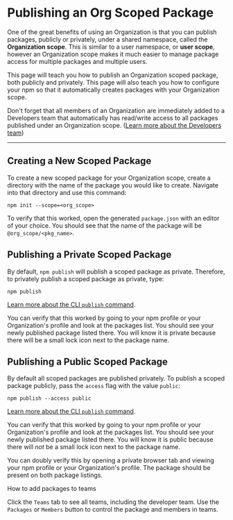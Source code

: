 # Publishing an Org Scoped Package

One of the great benefits of using an Organization is that you can
publish packages, publicly or privately, under a shared namespace,
called the **Organization scope**. This is similar to a user 
namespace, or **user scope**, however an Organization scope makes
it much easier to manage package access for multiple packages and
multiple users.

This page will teach you how to publish an Organization scoped package,
both publicly and privately. This page will also teach you how to
configure your npm so that it automatically creates packages with your
Organization scope.

Don't forget that all members of an Organization are immediately added
to a Developers team that automatically has read/write access to all
packages published under an Organization scope. 
([Learn more about the Developers team])

<hr/>

## Creating a New Scoped Package

To create a new scoped package for your Organization scope, create
a directory with the name of the package you would like to create.
Navigate into that directory and use this command:

```
npm init --scope=<org_scope>
```

To verify that this worked, open the generated `package.json` with an
editor of your choice. You should see that the name of the package
will be `@org_scope/<pkg_name>`.

## Publishing a Private Scoped Package

By default, `npm publish` will publish a scoped package as private.
Therefore, to privately publish a scoped package as private, type:

```
npm publish
```

[Learn more about the CLI `publish` command].

You can verify that this worked by going to your npm profile or your
Organization's profile and look at the packages list. You should see
your newly published package listed there. You will know it is private
because there will be a small lock icon next to the package name.

## Publishing a Public Scoped Package

By default all scoped packages are published privately. To publish a
scoped package publicly, pass the `access` flag with the value 
`public`:

```
npm publish --access public
```

[Learn more about the CLI `publish` command].

You can verify that this worked by going to your npm profile or your
Organization's profile and look at the packages list. You should see
your newly published package listed there. You will know it is public
because there will *not* be a small lock icon next to the package name.

You can doubly verify this by opening a private browser tab and 
viewing your npm profile or your Organization's profile. The package
should be present on both package listings.

How to add packages to teams

Click the `Teams` tab to see all teams, including the developer team. Use the `Packages` or `Members` button to control the package and members in teams. 

[Learn more about the Developers Team]: the-developers-team.md
[Learn more about the CLI `publish` command]: https://docs.npmjs.com/cli/publish

